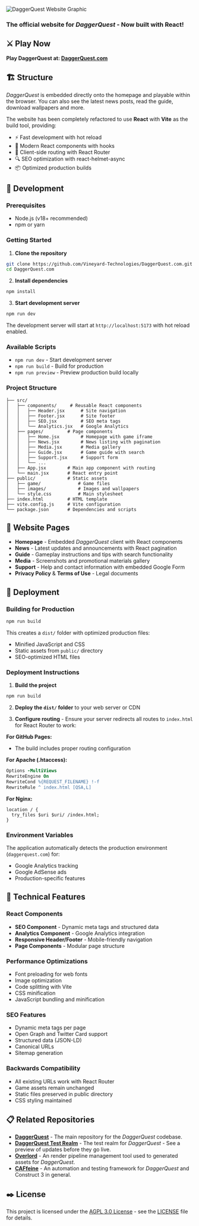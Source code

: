 ![DaggerQuest Website Graphic](images/website.png)

### The official website for *DaggerQuest* - Now built with React!

## ⚔️ Play Now

**Play DaggerQuest at: [DaggerQuest.com](https://daggerquest.com/)**

## 🏗️ Structure

*DaggerQuest* is embedded directly onto the homepage and playable within the browser. You can also see the latest news posts, read the guide, download wallpapers and more.

The website has been completely refactored to use **React** with **Vite** as the build tool, providing:
- ⚡ Fast development with hot reload
- 📱 Modern React components with hooks
- 🎯 Client-side routing with React Router
- 🔍 SEO optimization with react-helmet-async
- 📦 Optimized production builds

## 🚀 Development

### Prerequisites
- Node.js (v18+ recommended)
- npm or yarn

### Getting Started

1. **Clone the repository**
```bash
git clone https://github.com/Vineyard-Technologies/DaggerQuest.com.git
cd DaggerQuest.com
```

2. **Install dependencies**
```bash
npm install
```

3. **Start development server**
```bash
npm run dev
```

The development server will start at `http://localhost:5173` with hot reload enabled.

### Available Scripts

- `npm run dev` - Start development server
- `npm run build` - Build for production
- `npm run preview` - Preview production build locally

### Project Structure

```
├── src/
│   ├── components/     # Reusable React components
│   │   ├── Header.jsx      # Site navigation
│   │   ├── Footer.jsx      # Site footer
│   │   ├── SEO.jsx         # SEO meta tags
│   │   └── Analytics.jsx   # Google Analytics
│   ├── pages/         # Page components
│   │   ├── Home.jsx        # Homepage with game iframe
│   │   ├── News.jsx        # News listing with pagination
│   │   ├── Media.jsx       # Media gallery
│   │   ├── Guide.jsx       # Game guide with search
│   │   ├── Support.jsx     # Support form
│   │   └── ...
│   ├── App.jsx        # Main app component with routing
│   └── main.jsx       # React entry point
├── public/            # Static assets
│   ├── game/              # Game files
│   ├── images/            # Images and wallpapers
│   └── style.css          # Main stylesheet
├── index.html         # HTML template
├── vite.config.js     # Vite configuration
└── package.json       # Dependencies and scripts
```

## 📄 Website Pages

- **Homepage** - Embedded *DaggerQuest* client with React components
- **News** - Latest updates and announcements with React pagination
- **Guide** - Gameplay instructions and tips with search functionality
- **Media** - Screenshots and promotional materials gallery
- **Support** - Help and contact information with embedded Google Form
- **Privacy Policy** & **Terms of Use** - Legal documents

## 🚀 Deployment

### Building for Production

```bash
npm run build
```

This creates a `dist/` folder with optimized production files:
- Minified JavaScript and CSS
- Static assets from `public/` directory
- SEO-optimized HTML files

### Deployment Instructions

1. **Build the project**
```bash
npm run build
```

2. **Deploy the `dist/` folder** to your web server or CDN

3. **Configure routing** - Ensure your server redirects all routes to `index.html` for React Router to work:

**For GitHub Pages:**
- The build includes proper routing configuration

**For Apache (.htaccess):**
```apache
Options -MultiViews
RewriteEngine On
RewriteCond %{REQUEST_FILENAME} !-f
RewriteRule ^ index.html [QSA,L]
```

**For Nginx:**
```nginx
location / {
  try_files $uri $uri/ /index.html;
}
```

### Environment Variables

The application automatically detects the production environment (`daggerquest.com`) for:
- Google Analytics tracking
- Google AdSense ads
- Production-specific features

## 🔧 Technical Features

### React Components
- **SEO Component** - Dynamic meta tags and structured data
- **Analytics Component** - Google Analytics integration
- **Responsive Header/Footer** - Mobile-friendly navigation
- **Page Components** - Modular page structure

### Performance Optimizations
- Font preloading for web fonts
- Image optimization
- Code splitting with Vite
- CSS minification
- JavaScript bundling and minification

### SEO Features
- Dynamic meta tags per page
- Open Graph and Twitter Card support
- Structured data (JSON-LD)
- Canonical URLs
- Sitemap generation

### Backwards Compatibility
- All existing URLs work with React Router
- Game assets remain unchanged
- Static files preserved in public directory
- CSS styling maintained

## 📋 Related Repositories

- [**DaggerQuest**](https://github.com/Vineyard-Technologies/DaggerQuest) - The main repository for the *DaggerQuest* codebase.
- [**DaggerQuest Test Realm**](https://github.com/Vineyard-Technologies/DaggerQuest-Test-Realm) - The test realm for *DaggerQuest* - See a preview of updates before they go live.
- [**Overlord**](https://github.com/Vineyard-Technologies/Overlord) - An render pipeline management tool used to generated assets for *DaggerQuest*.
- [**CAFfeine**](https://github.com/Vineyard-Technologies/CAFfeine) - An automation and testing framework for *DaggerQuest* and Construct 3 in general.

## ✒️ License

This project is licensed under the [AGPL 3.0 License](https://www.gnu.org/licenses/agpl-3.0.html.en) - see the [LICENSE](LICENSE) file for details.
